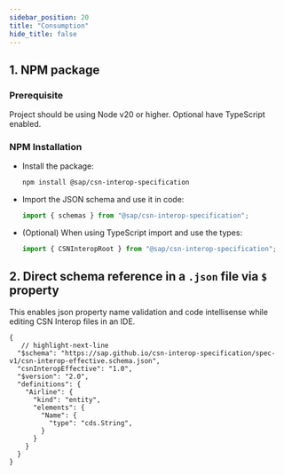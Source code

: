 ```yaml
---
sidebar_position: 20
title: "Consumption"
hide_title: false
---
```


## 1. NPM package

### Prerequisite

Project should be using Node v20 or higher. Optional have TypeScript enabled.

### NPM Installation

- Install the package:

   ```bash
   npm install @sap/csn-interop-specification
   ```

- Import the JSON schema and use it in code:

   ```js
   import { schemas } from "@sap/csn-interop-specification";
   ```

- (Optional) When using TypeScript import and use the types:

   ```js
   import { CSNInteropRoot } from "@sap/csn-interop-specification";
   ```

## 2. Direct schema reference in a `.json` file via `$` property

This enables json property name validation and code intellisense while editing CSN Interop files in an IDE.

```json5
{
   // highlight-next-line
  "$schema": "https://sap.github.io/csn-interop-specification/spec-v1/csn-interop-effective.schema.json",
  "csnInteropEffective": "1.0",
  "$version": "2.0",
  "definitions": {
    "Airline": {
      "kind": "entity",
      "elements": {
        "Name": {
          "type": "cds.String",
        }
      }
    }
  }
}
```
